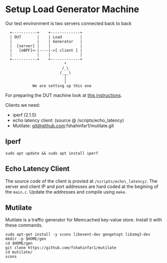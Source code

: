 # Setup Load Generator Machine

Our test environment is two servers connected back to back

```
  +-----------+    +-------------+                              
  | DUT       |    | Load        |                                    
  |           |    | Generator   |                                
  |  [server] |    |             |                                        
  |   [eBPF]<-|----|->[ client ] |
  |           |    |             |                                
  +-----------+    +-------------+                               
                          *
                         /_\
                        /___\
                          │
                          │
            We are setting up this one
```

For preparing the DUT  machine look at [this instructions](./DUT.md).

Clients we need:

* iperf (2.1.5)
* echo latency client: (source @ /scripts/echo\_latency)
* Mutilate: git@github.com:fshahinfar1/mutilate.git


## Iperf

```
sudo apt update && sudo apt install iperf
```

## Echo Latency Client

The source code of the client is provied at `/scripts/echo\_latency/`.
The server and client IP and port addresses are hard coded at the begining of the `main.c`.
Update the addresses and compile using `make`.

## Mutilate

Mutilate is a traffic generator for Memcached key-value store. Install it with
these commands.

```
sudo apt-get install -y scons libevent-dev gengetopt libzmq3-dev
mkdir -p $HOME/gen
cd $HOME/gen
git clone https://github.com/fshahinfar1/mutilate
cd mutilate/
scons
```

